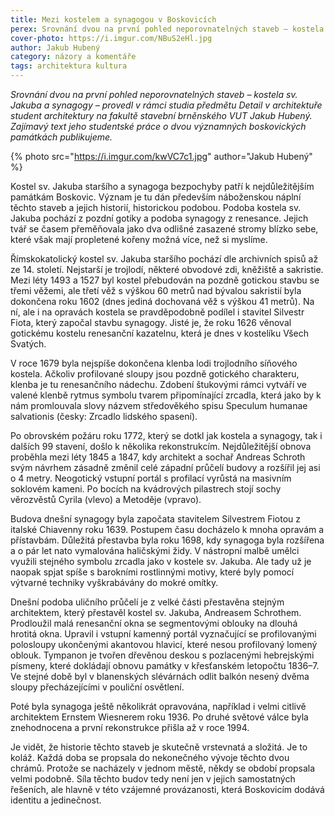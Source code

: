 ```yaml
---
title: Mezi kostelem a synagogou v Boskovicích
perex: Srovnání dvou na první pohled neporovnatelných staveb – kostela sv. Jakuba a synagogy – provedl v rámci studia předmětu Detail v architektuře student architektury na fakultě stavební brněnského VUT Jakub Hubený.
cover-photo: https://i.imgur.com/NBuS2eHl.jpg
author: Jakub Hubený
category: názory a komentáře
tags: architektura kultura
---
```


*Srovnání dvou na první pohled neporovnatelných staveb – kostela sv. Jakuba a synagogy – provedl v rámci studia předmětu Detail v architektuře student architektury na fakultě stavební brněnského VUT Jakub Hubený. Zajímavý text jeho studentské práce o dvou významných boskovických památkách publikujeme.*

{% photo src="https://i.imgur.com/kwVC7c1.jpg" author="Jakub Hubený" %}

Kostel sv. Jakuba staršího a synagoga bezpochyby patří k nejdůležitějším památkám Boskovic. Význam je tu dán především náboženskou náplní těchto staveb a jejich historií, historickou podobou. Podoba kostela sv. Jakuba pochází z pozdní gotiky a podoba synagogy z renesance. Jejich tvář se časem přeměňovala jako dva odlišné zasazené stromy blízko sebe, které však mají propletené kořeny možná více, než si myslíme.

Římskokatolický kostel sv. Jakuba staršího pochází dle archivních spisů až ze 14. století. Nejstarší je trojlodí, některé obvodové zdi, kněžiště a sakristie. Mezi léty 1493 a 1527 byl kostel přebudován na pozdně gotickou stavbu se třemi věžemi, ale třetí věž s výškou 60 metrů nad bývalou sakristií byla dokončena roku 1602 (dnes jediná dochovaná věž s výškou 41 metrů). Na ní, ale i na opravách kostela se pravděpodobně podílel i stavitel Silvestr Fiota, který započal stavbu synagogy. Jisté je, že roku 1626 věnoval gotickému kostelu renesanční kazatelnu, která je dnes v kostelíku Všech Svatých.

V roce 1679 byla nejspíše dokončena klenba lodi trojlodního síňového kostela. Ačkoliv profilované sloupy jsou pozdně gotického charakteru, klenba je tu renesančního nádechu. Zdobení štukovými rámci vytváří ve valené klenbě rytmus symbolu tvarem připomínající zrcadla, která jako by k nám promlouvala slovy názvem středověkého spisu Speculum humanae salvationis (česky: Zrcadlo lidského spasení).

Po obrovském požáru roku 1772, který se dotkl jak kostela a synagogy, tak i dalších 99 stavení, došlo k několika rekonstrukcím. Nejdůležitější obnova proběhla mezi léty 1845 a 1847, kdy architekt a sochař Andreas Schroth svým návrhem zásadně změnil celé západní průčelí budovy a rozšířil jej asi o 4 metry. Neogotický vstupní portál s profilací vyrůstá na masivním soklovém kameni. Po bocích na kvádrových pilastrech stojí sochy věrozvěstů Cyrila (vlevo) a Metoděje (vpravo).

Budova dnešní synagogy byla započata stavitelem Silvestrem Fiotou z italské Chiavenny roku 1639. Postupem času docházelo k mnoha opravám a přístavbám. Důležitá přestavba byla roku 1698, kdy synagoga byla rozšířena a o pár let nato vymalována haličskými židy. V nástropní malbě umělci využili stejného symbolu zrcadla jako v kostele sv. Jakuba. Ale tady už je naopak spjat spíše s barokními rostlinnými motivy, které byly pomocí výtvarné techniky vyškrabávány do mokré omítky.

Dnešní podoba uličního průčelí je z velké části přestavěna stejným architektem, který přestavěl kostel sv. Jakuba, Andreasem Schrothem. Prodloužil malá renesanční okna se segmentovými oblouky na dlouhá hrotitá okna. Upravil i vstupní kamenný portál vyznačující se profilovanými polosloupy ukončenými akantovou hlavicí, které nesou profilovaný lomený oblouk. Tympanon je tvořen dřevěnou deskou s pozlacenými hebrejskými písmeny, které dokládají obnovu památky v křesťanském letopočtu 1836–7. Ve stejné době byl v blanenských slévárnách odlit balkón nesený dvěma sloupy přecházejícími v pouliční osvětlení. 

Poté byla synagoga ještě několikrát opravována, například i velmi citlivě architektem Ernstem Wiesnerem roku 1936. Po druhé světové válce byla znehodnocena a první rekonstrukce přišla až v roce 1994.

Je vidět, že historie těchto staveb je skutečně vrstevnatá a složitá. Je to koláž. Každá doba se propsala do nekonečného vývoje těchto dvou chrámů. Protože se nacházely v jednom městě, někdy se období propsala velmi podobně. Síla těchto budov tedy není jen v jejich samostatných řešeních, ale hlavně v této vzájemné provázanosti, která Boskovicím dodává identitu a jedinečnost.